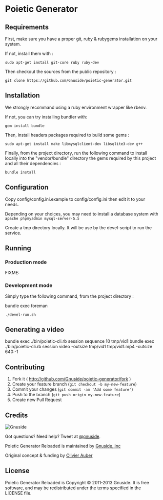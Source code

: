 Poietic Generator
=================

Requirements
------------

First, make sure you have a proper git, ruby & rubygems installation on your system.

If not, install them with :

    sudo apt-get install git-core ruby ruby-dev  

Then checkout the sources from the public repository :

    git clone https://github.com/Gnuside/poietic-generator.git


Installation
------------

We strongly recommand using a ruby environment wrapper like rbenv.

If not, you can try installing bundler with:

    gem install bundle

Then, install  headers packages required to build some gems :

    sudo apt-get install make libmysqlclient-dev libsqlite3-dev g++

Finally, from the project directory, run the following command to install
locally into the "vendor/bundle" directory the gems required by this project
and all their dependencies :

    bundle install


Configuration
-------------

Copy config/config.ini.example to config/config.ini then edit it to your needs.

Depending on your choices, you may need to install a database system with `apache phpmyadmin mysql-server-5.5`


Create a tmp directory locally. It will be use by the devel-script to run the service.


Running
-------

### Production mode

FIXME: 


### Development mode

Simply type the following command, from the project directory :

bundle exec foreman


    ./devel-run.sh

Generating a video
------------------

   bundle exec ./bin/poietic-cli.rb session sequence 10 tmp/vid1
   bundle exec ./bin/poietic-cli.rb session video -outsize  tmp/vid1 tmp/vid1.mp4 -outsize 640:-1



Contributing
------------

1. Fork it ( http://github.com/Gnuside/poietic-generator/fork )
2. Create your feature branch (`git checkout -b my-new-feature`)
3. Commit your changes (`git commit -am 'Add some feature'`)
4. Push to the branch (`git push origin my-new-feature`)
5. Create new Pull Request


Credits
-------

![Gnuside](http://www.gnuside.com/wp-content/themes/gnuside-ignition-0.2-1-g0d0a5ed/images/logo-whitebg-128.png)

Got questions? Need help? Tweet at [@gnuside](http://twitter.com/gnuside).

Poietic Generator Reloaded is maintained by [Gnuside, inc](http://gnuside.com)

Original concept & funding by [Olivier Auber](http://twitter.com/OlivierAuber)


License
-------

Poietic Generator Reloaded is Copyright © 2011-2013 Gnuside.
It is free software, and may be redistributed under the terms specified in the LICENSE file.


